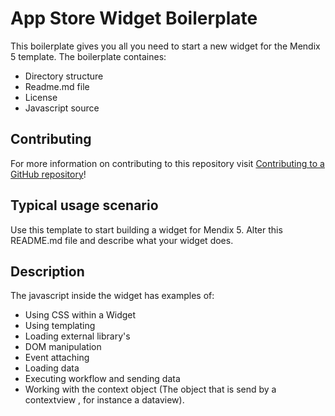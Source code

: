 # App Store Widget Boilerplate

This boilerplate gives you all you need to start a new widget for the Mendix 5 template.
The boilerplate containes:

- Directory structure
- Readme.md file
- License
- Javascript source

## Contributing

For more information on contributing to this repository visit [Contributing to a GitHub repository](https://world.mendix.com/display/howto50/Contributing+to+a+GitHub+repository)!

## Typical usage scenario

Use this template to start building a widget for Mendix 5.
Alter this README.md file and describe what your widget does.
 
## Description

The javascript inside the widget has examples of:

- Using CSS within a Widget
- Using templating
- Loading external library's
- DOM manipulation
- Event attaching
- Loading data
- Executing workflow and sending data
- Working with the context object (The object that is send by a contextview , for instance a dataview).

